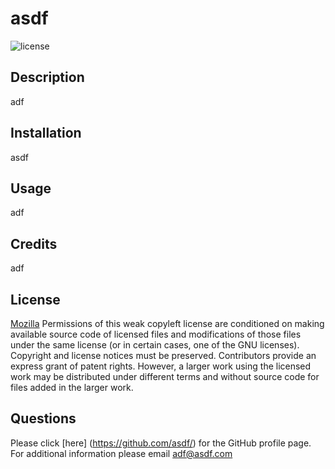 
  # asdf
  ![license](https://img.shields.io/badge/License-Mozilla-blue)

  ## Description
  
  adf

  
  
  ## Installation

  asdf

  ## Usage

  adf

  ## Credits

  adf
  
  ## License
  [Mozilla]('https://choosealicense.com/licenses/mpl-2.0/')
      Permissions of this weak copyleft license are conditioned on making available source code 
      of licensed files and modifications of those files under the same license (or in certain cases, 
      one of the GNU licenses). Copyright and license notices must be preserved. 
      Contributors provide an express grant of patent rights. However, a larger work using the 
      licensed work may be distributed under different terms and without source code for files 
      added in the larger work.

  

  

  

  ## Questions

  Please click [here] (https://github.com/asdf/) for the GitHub profile page.
  For additional information please email adf@asdf.com

      